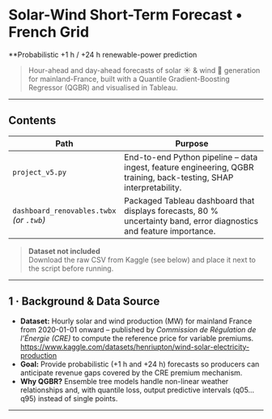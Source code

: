 # Solar-Wind Short-Term Forecast • French Grid  
**Probabilistic +1 h / +24 h renewable-power prediction   

> Hour-ahead and day-ahead forecasts of solar ☀️ & wind 💨 generation for mainland-France, built with a Quantile Gradient-Boosting Regressor (QGBR) and visualised in Tableau.

---

## Contents

| Path | Purpose |
|------|---------|
| `project_v5.py` | End-to-end Python pipeline – data ingest, feature engineering, QGBR training, back-testing, SHAP interpretability. |
| `dashboard_renovables.twbx`<br/>*(or `.twb`)* | Packaged Tableau dashboard that displays forecasts, 80 % uncertainty band, error diagnostics and feature importance. |

> **Dataset not included**  
> Download the raw CSV from Kaggle (see below) and place it next to the script before running.

---

## 1 · Background & Data Source

* **Dataset:** Hourly solar and wind production (MW) for mainland France from 2020-01-01 onward – published by *Commission de Régulation de l’Énergie (CRE)* to compute the reference price for variable premiums.  
  <https://www.kaggle.com/datasets/henriupton/wind-solar-electricity-production>  
* **Goal:** Provide probabilistic (+1 h and +24 h) forecasts so producers can anticipate revenue gaps covered by the CRE premium mechanism.  
* **Why QGBR?** Ensemble tree models handle non-linear weather relationships and, with quantile loss, output predictive intervals (q05…q95) instead of single points.

---

